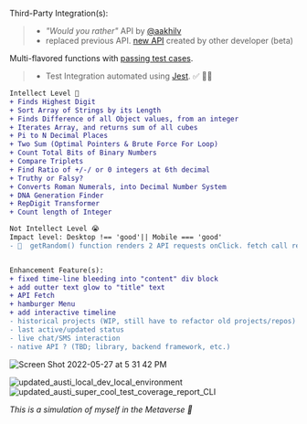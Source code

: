 
 Third-Party Integration(s): 
 > - <em>"Would you rather"</em> API by [@aakhilv](https://aakhilv.notion.site/aakhilv/api-aakhilv-me-a57b3dc3e4e2449ba4dcce5ddee1c684)
 > - replaced previous API. [new API](https://would-you-rather-api.abaanshanid.repl.co/home/) created by other developer (beta)
 
 Multi-flavored functions with [passing test cases](https://github.com/austinxduong/object-oriented-programming/actions). 
 
 > - Test Integration automated using [Jest](https://jestjs.io/). ✅ 🧪🔬

 ```diff
 Intellect Level 🧠
 + Finds Highest Digit
 + Sort Array of Strings by its Length
 + Finds Difference of all Object values, from an integer
 + Iterates Array, and returns sum of all cubes
 + Pi to N Decimal Places
 + Two Sum (Optimal Pointers & Brute Force For Loop)
 + Count Total Bits of Binary Numbers
 + Compare Triplets
 + Find Ratio of +/-/ or 0 integers at 6th decimal
 + Truthy or Falsy?
 + Converts Roman Numerals, into Decimal Number System 
 + DNA Generation Finder
 + RepDigit Transformer
 + Count length of Integer 
 
 Not Intellect Level 😭
 Impact level: Desktop !== 'good'|| Mobile === 'good'
- 🐛  getRandom() function renders 2 API requests onClick. fetch call renders only once on DOM reload. (5/27th) 


Enhancement Feature(s):
+ fixed time-line bleeding into "content" div block
+ add outter text glow to "title" text 
+ API Fetch
+ hamburger Menu
+ add interactive timeline
- historical projects (WIP, still have to refactor old projects/repos)
- last active/updated status
- live chat/SMS interaction
- native API ? (TBD; library, backend framework, etc.)
 ```
 ![Screen Shot 2022-05-27 at 5 31 42 PM](https://user-images.githubusercontent.com/78833034/170802727-94516143-0731-41d3-b9f2-830eede50e30.png)


![updated_austi_local_dev_local_environment](https://user-images.githubusercontent.com/78833034/159577120-5cb2246d-05f0-40dd-aca2-3bcaab836034.png)
![updated_austi_super_cool_test_coverage_report_CLI](https://user-images.githubusercontent.com/78833034/159578348-29901d32-533f-4de0-9967-63aeaa82bbbc.png)


<em>This is a simulation of myself in the Metaverse 🧬 </em>

